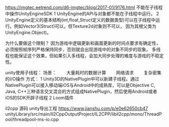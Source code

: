 
https://imgtec.eetrend.com/d6-imgtec/blog/2017-01/9176.html
不能在子线程中操作UnityEngineSDK
1 UnityEngine的API与对象都不能在子线程中运行。
2 UnityEngine定义的基本结构(int,float,Struct定义的数据类型)可以在子线程中运行。例如Vector3(Struct)可以，但Texture2d对象则不可以，
  因为其根父类为UnityEngine.Object)。

为什么要做这个限制？
因为游戏中逻辑更新和画面更新的时间点要求有确定性，必须按照帧序列严格保持同步，否则就会出现游戏中的对象不同步的现象。
  多线程也能保证这个效果，但如果引入多线程，会加大同步处理的难度与游戏的不稳定性。

unity使用子线程：
场景：
　　大量耗时的数据计算
　　网络请求
　　复杂密集的I/O操作
方式：
1 Unity3D的NativePlugin中可以新建子线程。通过NativePlugin可以接入移动端iOS与Android中的成熟库，可以是Objective C,
Java, C++三种语言交叉混合的方式组成NativePlugin，然后使用Android或者iOS的SDK开辟子线程
2 Loom插件



il2cpp 源码
unity导出工程  https://www.jianshu.com/p/e0e62650cb47
unityLibrary/src/main/Il2CppOutputProject/IL2CPP/libil2cpp/mono/ThreadPool/threadpool-ms-io.cpp